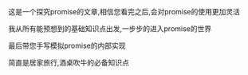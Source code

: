 这是一个探究promise的文章,相信您看完之后,会对promise的使用更加灵活

我从所有能预想到的基础知识点出发,一步步的进入promise的世界

最后带您手写模拟promise的内部实现

简直是居家旅行,酒桌吹牛的必备知识点
